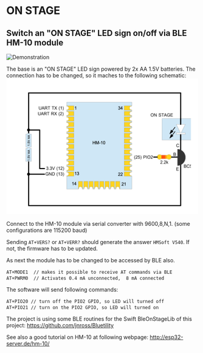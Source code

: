 # ON STAGE
## Switch an "ON STAGE" LED sign on/off via BLE HM-10 module
 
 ![Demonstration](https://github.com/schreinerman/onstage/raw/master/video/demonstration.gif)
 

The base is an "ON STAGE" LED sign powered by 2x AA 1.5V batteries. The connection has to be changed, so it maches to the following schematic:
![Schematic](https://github.com/schreinerman/onstage/raw/master/schematic/schematic.png)

Connect to the HM-10 module via serial converter with 9600,8,N,1. (some configurations are 115200 baud)

Sending `AT+VERS?` or `AT+VERR?` should generate the answer `HMSoft V540`. If not, the firmware has to be updated.

As next the module has to be changed to be accessed by BLE also.
```
AT+MODE1  // makes it possible to receive AT commands via BLE
AT+PWRM0  // Activates 0.4 mA unconnected,  8 mA connected
```
The software will send following commands:
```
AT+PIO20 // turn off the PIO2 GPIO, so LED will turned off
AT+PIO21 // turn on the PIO2 GPIO, so LED will turned on
```

The project is using some BLE routines for the Swift BleOnStageLib of this project: https://github.com/jnross/Bluetility

See also a good tutorial on HM-10 at following webpage: http://esp32-server.de/hm-10/
